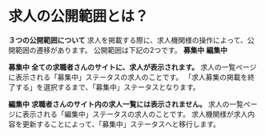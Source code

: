 # 求人の公開範囲とは？
**３つの公開範囲について**
求人を掲載する際に、求人機関様の操作によって、公開範囲の遷移があります。
公開範囲は下記の2つです。
**募集中**
**編集中**

**募集中**
**全ての求職者さんのサイトに、求人が表示されます。**
求人の一覧ページに表示される「募集中」ステータスの求人のことです。
「求人募集の掲載を終了する」を選択するまで、「募集中」ステータスとなります。

**編集中**
**求職者さんのサイト内の求人一覧には表示されません。**
求人の一覧ページに表示される「編集中」ステータスの求人のことです。
求人機関様が求人内容を更新することによって、「募集中」ステータスへと移行します。